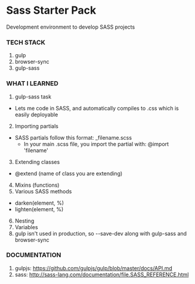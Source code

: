 # Sass Starter Pack

Development environment to develop SASS projects

### TECH STACK
1. gulp
2. browser-sync
3. gulp-sass

### WHAT I LEARNED
1. gulp-sass task
  * Lets me code in SASS, and automatically compiles to .css which is easily deployable
2. Importing partials
  * SASS partials follow this format: _filename.scss
    * In your main .scss file, you import the partial with: @import 'filename'
3. Extending classes
  * @extend (name of class you are extending)
4. Mixins (functions)
5. Various SASS methods
  * darken(element, %)
  * lighten(element, %)
6. Nesting
7. Variables
8. gulp isn't used in production, so --save-dev along with gulp-sass and browser-sync

### DOCUMENTATION
1. gulpjs: https://github.com/gulpjs/gulp/blob/master/docs/API.md
2. sass: http://sass-lang.com/documentation/file.SASS_REFERENCE.html